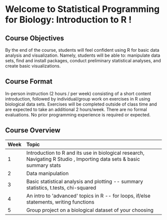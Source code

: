 # Welcome to Statistical Programming for Biology: Introduction to R  ! #

## Course Objectives ##

By the end of the course, students will feel confident using R for basic data analysis and visualization. Namely, students will be able to: manipulate data sets, find and install packages, conduct preliminary statistical analyses, and create basic visualizations.

## Course Format ##
In-person instruction (2 hours / per week) consisting of a short content introduction, followed by individual/group work on exercises in R using biological data sets. Exercises will be completed outside of class time and are expected to take an additional 2 hours/week. There are no formal evaluations. No prior programming experience is required or expected.

## Course Overview ##

| Week | Topic | 
| :---- | :---- | 
| 1 | Introduction to R and its use in biological research, Navigating R Studio , Importing data sets & basic summary stats | 
| 2 | Data manipulation | 
| 3 | Basic statistical analysis and plotting -- summary statistics, t.tests, chi-squared | 
| 4 | An intro to 'advanced' topics in R -- for loops, if/else statements, writing functions |
| 5 | Group project on a biological dataset of your choosing |
